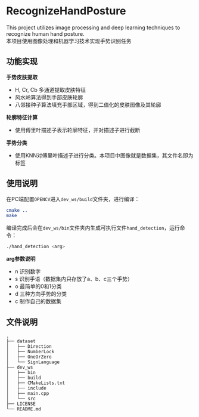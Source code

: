 # RecognizeHandPosture
This project utilizes image processing and deep learning techniques to recognize human hand posture.   
本项目使用图像处理和机器学习技术实现手势识别任务    
## 功能实现 
**手势皮肤提取**
- H, Cr, Cb 多通道提取皮肤特征
- 风水岭算法得到手部皮肤轮廓
- 八邻接种子算法填充手部区域，得到二值化的皮肤图像及其轮廓  

**轮廓特征计算**
- 使用傅里叶描述子表示轮廓特征，并对描述子进行截断   

**手势分类**
- 使用KNN对傅里叶描述子进行分类。本项目中图像就是数据集，其文件名即为标签

## 使用说明
在PC端配置`OPENCV`进入`dev_ws/build`文件夹，进行编译：
```cmake
cmake ..
make
```
编译完成后会在`dev_ws/bin`文件夹内生成可执行文件`hand_detection`，运行命令：
```zsh
./hand_detection <arg>
```
**arg参数说明**
- n 识别数字
- s 识别手语（数据集内只存放了a、b、c三个手势）
- o 最简单的0和1分类
- d 三种方向手势的分类
- c 制作自己的数据集
## 文件说明
```
.
├── dataset
│   ├── Direction
│   ├── NumberLock
│   ├── OneOrZero
│   └── SignLanguage
├── dev_ws
│   ├── bin
│   ├── build
│   ├── CMakeLists.txt
│   ├── include
│   ├── main.cpp
│   └── src
├── LICENSE
└── README.md
```